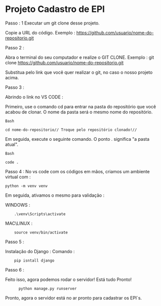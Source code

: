 ﻿# Projeto Cadastro de EPI

 Passo : 1 
 Executar um git clone desse projeto.

 Copie a URL do código. Exemplo :
 https://github.com/usuario/nome-do-repositorio.git

 Passo 2 :

 Abra o terminal do seu computador e realize o GIT CLONE. Exemplo :
 git clone https://github.com/usuario/nome-do-repositorio.git
 
 Substitua pelo link que você quer realizar o git, no caso o nosso projeto acima.

 Passo 3 : 
 
 Abrindo o link no VS CODE : 

 Primeiro, use o comando cd para entrar na pasta do repositório que você acabou de clonar. O nome da pasta será o mesmo nome do repositório.

    Bash

    cd nome-do-repositorio// Troque pelo repositório clonado!//

  Em seguida, execute o seguinte comando. O ponto . significa "a pasta atual".

    Bash

    code .

  Passo 4 :
  No vs code com os códigos em mãos, criamos um ambiente virtual com :
  
    python -m venv venv

  Em seguida, ativamos o mesmo para validação : 

  WINDOWS :
        
        .\venv\Scripts\activate

  MAC\LINUX :

        source venv/bin/activate

  Passo 5 : 

  Instalação do Django : 
  Comando :

        pip isntall django 

  Passo 6 : 

  Feito isso, agora podemos rodar o servidor! Está tudo Pronto! 

          python manage.py runserver 

  Pronto, agora o servidor está no ar pronto para cadastrar os EPI`s.

 

 

